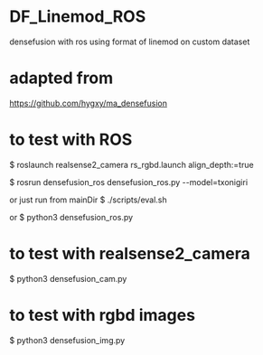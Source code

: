 # DF_Linemod_ROS
densefusion with ros using format of linemod on custom dataset

# adapted from
https://github.com/hygxy/ma_densefusion 

# to test with ROS
$ roslaunch realsense2_camera rs_rgbd.launch align_depth:=true

$ rosrun densefusion_ros densefusion_ros.py --model=txonigiri

or just run from mainDir $ ./scripts/eval.sh

or $ python3 densefusion_ros.py

# to test with realsense2_camera
$ python3 densefusion_cam.py

# to test with rgbd images
$ python3 densefusion_img.py
